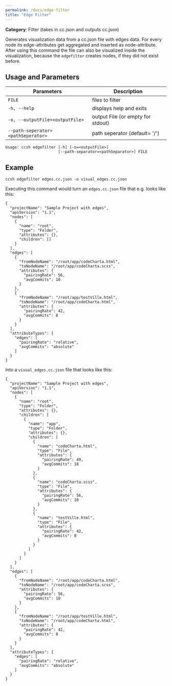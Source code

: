 ```yaml
---
permalink: /docs/edge-filter
title: "Edge Filter"
---
```


**Category**: Filter (takes in cc.json and outputs cc.json)

Generates visualization data from a cc.json file with edges data. For every node its edge-attributes get aggregated and inserted as node-attribute. After using this command the file can also be visualized inside the visualization, because the `edgefilter` creates nodes, if they did not exist before.

## Usage and Parameters

| Parameters                         | Description                       |
| ---------------------------------- | --------------------------------- |
| `FILE`                             | files to filter                   |
| `-h, --help`                       | displays help and exits           |
| `-o, --outputFile=<outputFile>`    | output File (or empty for stdout) |
| `--path-seperator=<pathSeperator>` | path seperator (default= '/')     |

```
Usage: ccsh edgefilter [-h] [-o=<outputFile>]
                       [--path-separator=<pathSeparator>] FILE
```

## Example

```
ccsh edgefilter edges.cc.json -o visual_edges.cc.json
```

Executing this command would turn an `edges.cc.json` file that e.g. looks like this:

```
{
  "projectName": "Sample Project with edges",
  "apiVersion": "1.1",
  "nodes": [
    {
      "name": "root",
      "type": "Folder",
      "attributes": {},
      "children": []
    }
  ],
  "edges": [
    {
      "fromNodeName": "/root/app/codeCharta.html",
      "toNodeName": "/root/app/codeCharta.scss",
      "attributes": {
        "pairingRate": 56,
        "avgCommits": 10
      }
    },
    {
      "fromNodeName": "/root/app/testVille.html",
      "toNodeName": "/root/app/codeCharta.html",
      "attributes": {
        "pairingRate": 42,
        "avgCommits": 8
      }
    }
  ],
  "attributeTypes": {
    "edges": [
      "pairingRate": "relative",
      "avgCommits": "absolute"
    ]
  }
}
```

Into a `visual_edges.cc.json` file that looks like this:

```
{
  "projectName": "Sample Project with edges",
  "apiVersion": "1.1",
  "nodes": [
    {
      "name": "root",
      "type": "Folder",
      "attributes": {},
      "children": [
        {
          "name": "app",
          "type": "Folder",
          "attributes": {},
          "children": [
            {
              "name": "codeCharta.html",
              "type": "File",
              "attributes": {
                "pairingRate": 49,
                "avgCommits": 18
              }
            },
            {
              "name": "codeCharta.scss",
              "type": "File",
              "attributes": {
                "pairingRate": 56,
                "avgCommits": 10
              }
            },
            {
              "name": "testVille.html",
              "type": "File",
              "attributes": {
                "pairingRate": 42,
                "avgCommits": 8
              }
            }
          ]
        }
      ]
    }
  ],
  "edges": [
    {
      "fromNodeName": "/root/app/codeCharta.html",
      "toNodeName": "/root/app/codeCharta.scss",
      "attributes": {
        "pairingRate": 56,
        "avgCommits": 10
      }
    },
    {
      "fromNodeName": "/root/app/testVille.html",
      "toNodeName": "/root/app/codeCharta.html",
      "attributes": {
        "pairingRate": 42,
        "avgCommits": 8
      }
    }
  ],
  "attributeTypes": {
    "edges": [
      "pairingRate": "relative",
      "avgCommits": "absolute"
    ]
  }
}
```
